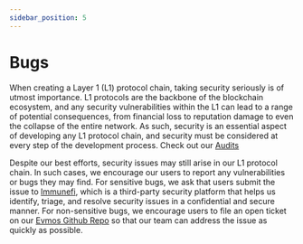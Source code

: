 ```yaml
---
sidebar_position: 5
---
```


# Bugs

When creating a Layer 1 (L1) protocol chain, taking security seriously is of utmost importance. L1 protocols are the
backbone of the blockchain ecosystem, and any security vulnerabilities within the L1 can lead to a range of potential
 consequences, from financial loss to reputation damage to even the collapse of the entire network. As such, security
  is an essential aspect of developing any L1 protocol chain, and security must be considered at every step of the
  development process. Check out our [Audits](./security/audits)

Despite our best efforts, security issues may still arise in our L1 protocol chain. In such cases, we encourage our users
 to report any vulnerabilities or bugs they may find. For sensitive bugs, we ask that users submit the issue to
 [Immunefi](https://immunefi.com/bounty/evmos/), which is a third-party security platform that helps us identify, triage,
  and resolve security issues in a confidential and secure manner. For non-sensitive bugs, we encourage users to file an
   open ticket on our [Evmos Github Repo](https://github.com/evmos/evmos) so that our team can address the issue as quickly
    as possible.
